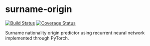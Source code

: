 surname-origin
================

[![Build Status](https://travis-ci.com/jpyne17/surname-origin.svg?branch=master)](https://travis-ci.com/jpyne17/surname-origin)
[![Coverage Status](https://coveralls.io/repos/github/jpyne17/surname-origin/badge.svg)](https://coveralls.io/github/jpyne17/surname-origin)

Surname nationality origin predictor using recurrent neural network implemented through PyTorch.
